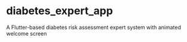 # diabetes_expert_app
A Flutter-based diabetes risk assessment expert system with animated welcome screen
